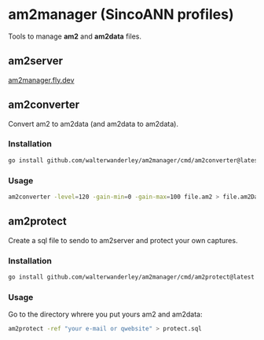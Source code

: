 # am2manager (SincoANN profiles)

Tools to manage **am2** and **am2data** files.

## am2server

[am2manager.fly.dev](https://am2manager.fly.dev)

## am2converter

Convert am2 to am2data (and am2data to am2data).

### Installation

```sh
go install github.com/walterwanderley/am2manager/cmd/am2converter@latest
```

### Usage

```sh
am2converter -level=120 -gain-min=0 -gain-max=100 file.am2 > file.am2Data
```

## am2protect

Create a sql file to sendo to am2server and protect your own captures.

### Installation

```sh
go install github.com/walterwanderley/am2manager/cmd/am2protect@latest
```

### Usage

Go to the directory whrere you put yours am2 and am2data:

```sh
am2protect -ref "your e-mail or qwebsite" > protect.sql
```

